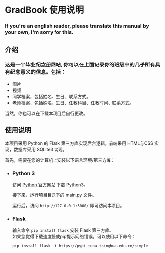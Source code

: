 # GradBook 使用说明

### If you're an english reader, please translate this manual by your own, I'm sorry for this.


## 介绍
### 这是一个毕业纪念册网站, 你可以在上面记录你的班级中的几乎所有具有纪念意义的信息。包括：

- 图片
- 视频
- 同学档案，包括姓名、生日、联系方式。
- 老师档案，包括姓名、生日、任教科目、任教时间、联系方式。

当然，你也可以在下载本项目后自行更改。

## 使用说明
本项目采用 Python 的 Flask 第三方库实现后台逻辑，前端采用 HTML与CSS 实现，数据库采用 SQLite3 实现。

首先，需要在您的计算机上安装以下语言环境/第三方库：

- ### Python 3  
  访问 [Python 官方网站](https://www.python.org/) 下载 Python3。

  接下来，运行项目目录下的 main.py 文件。

  运行后，访问 `http://127.0.0.1:5000/` 即可访问本项目。

- ### Flask
  输入命令 `pip install flask` 安装 Flask 第三方库。  
  如果您觉得下载速度慢或pip提示网络错误，可以使用以下命令：
  ```
  pip install flask -i https://pypi.tuna.tsinghua.edu.cn/simple
  ```
